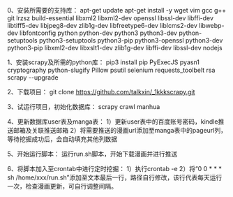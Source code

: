 0、安装所需要的支持库：
	apt-get update
	apt-get install -y wget vim gcc g++ git lrzsz build-essential libxml2 libxml2-dev openssl libssl-dev libffi-dev libtiff5-dev libjpeg8-dev zlib1g-dev libfreetype6-dev liblcms2-dev libwebp-dev libfontconfig python python-dev python3 python3-dev python-setuptools python3-setuptools python3-pip python3-openssl python3-dev python3-pip libxml2-dev libxslt1-dev zlib1g-dev libffi-dev libssl-dev nodejs

1、安装scrapy及所需的python库：
	pip3 install pip PyExecJS pyasn1 cryptography python-slugify Pillow psutil selenium requests_toolbelt rsa scrapy --upgrade
	
2、下载项目：
	git clone https://github.com/talkxin/_1kkkscrapy.git

3、试运行项目，初始化数据库：
	scrapy crawl manhua

4、更新数据库user表及manga表：
	1）更新user表中的百度账号密码，kindle推送邮箱及关联推送邮箱
	2）将需要推送的漫画url添加至manga表中的pageurl列，等待挖掘成功后，会自动填充其他列数据

5、开始运行脚本：
	运行run.sh脚本，开始下载漫画并进行推送

6、将脚本加入至crontab中进行定时挖掘：
	1）执行crontab -e
	2）将“0 0 * * * sh /home/xxx/run.sh”添加至文本最后一行，路径自行修改，该行代表每天运行一次，检查漫画更新，可自行调整间隔。
